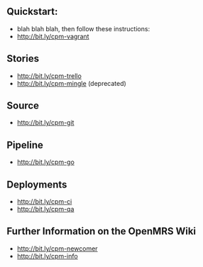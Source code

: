 Quickstart:
-----------
* blah blah blah, then follow these instructions:
* http://bit.ly/cpm-vagrant

Stories
-------
* http://bit.ly/cpm-trello
* http://bit.ly/cpm-mingle (deprecated)

Source
------
* http://bit.ly/cpm-git

Pipeline 
--------
* http://bit.ly/cpm-go

Deployments
-----------
* http://bit.ly/cpm-ci
* http://bit.ly/cpm-qa

Further Information on the OpenMRS Wiki
---------------------------------------
* http://bit.ly/cpm-newcomer
* http://bit.ly/cpm-info
